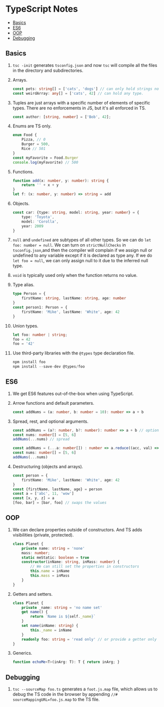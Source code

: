 # TypeScript Notes


* [Basics](#basics)
* [ES6](#es6)
* [OOP](#oop)
* [Debugging](#debugging)

## Basics

1. `tsc -init` generates `tsconfig.json` and now `tsc` will compile all the files in the directory and subdirectories.

2. Arrays.

    ```ts
    const pets: string[] = ['cats', 'dogs'] // can only hold strings now.
    const weirdArray: any[] = ['cats', 42] // can hold any type.
    ```

3. Tuples are just arrays with a specific number of elements of specific types. There are no enforcements in JS, but it's all enforced in TS.

    ```ts
    const author: [string, number] = ['Bob', 42];
    ```

4. Enums are TS only.

    ```ts
    enum Food {
        Pizza, // 0
        Burger = 500,
        Rice // 501
    }
    const myFavorite = Food.Burger
    console.log(myFavorite) // 500
    ```

5. Functions.

    ```ts
    function add(x: number, y: number): string {
        return '' + x + y
    }
    let f: (x: number, y: number) => string = add
    ```

6. Objects.

    ```ts
    const car: {type: string, model: string, year: number} = {
        type: 'Toyota',
        model: 'Corolla',
        year: 2009
    }
    ```

7. `null` and `undefined` are subtypes of all other types. So we can do `let foo: number = null`. We can turn on `strictNullChecks` in `tsconfig.json`,and then the compiler will complain if we assign null or undefined to any variable except if it is declared as type any. If we do `let foo = null`, we can only assign null to it due to the inferred null type.

8. `void` is typically used only when the function returns no value.

9. Type alias.

    ```ts
    type Person = {
        firstName: string, lastName: string, age: number
    }
    const person1: Person = {
        firstName: 'Mike', lastName: 'White', age: 42
    }
    ```

10. Union types.

    ```ts
    let foo: number | string;
    foo = 42
    foo = '42'
    ```

11. Use third-party libraries with the `@types` type declaration file.

    ```ts
    npm install foo
    npm install --save-dev @types/foo
    ```

## ES6

1. We get ES6 features out-of-the-box when using TypeScript.

2. Arrow functions and default parameters.

    ```ts
    const addNums = (a: number, b: number = 10): number => a + b
    ```

3. Spread, rest, and optional arguments.

    ```ts
    const addNums = (a?: number, b?: number): number => a + b // optional arguments
    const nums: number[] = [5, 6]
    addNums(...nums) // spread
    ```

    ```ts
    const addNums = (...a: number[]) : number => a.reduce((acc, val) => acc + val) // rest
    const nums: number[] = [5, 6]
    addNums(...nums)
    ```

4. Destructuring (objects and arrays).

    ```ts
    const person = {
        firstName: 'Mike', lastName: 'White', age: 42
    }
    const {firstName, lastName, age} = person
    const a = ['abc', 11, 'wow']
    const [x, y, z] = a
    [foo, bar] = [bar, foo] // swaps the values
    ```

## OOP

1. We can declare properties outside of constructors. And TS adds visibilities (private, protected).

    ```ts
    class Planet {
        private name: string = 'none'
        mass: number;
        static meStatic: boolean = true
        constructor(inName: string, inMass: number) {
            // We can still set the properties in constructors
            this.name = inName
            this.mass = inMass
        }
    }
    ```

2. Getters and setters.

    ```ts
    class Planet {
        private _name: string = 'no name set'
        get name() {
            return `Name is ${self._name}`
        }
        set name(inName: string) {
            this._name = inName
        }
        readonly foo: string = 'read only' // or provide a getter only to make it read-only
    }
    ```

3. Generics.

    ```ts
    function echoMe<T>(inArg: T): T { return inArg; }
    ```

## Debugging

1. `tsc --sourceMap foo.ts` generates a `foot.js.map` file, which allows us to debug the TS code in the browser by appending `//# sourceMappingURL=foo.js.map` to the TS file.

